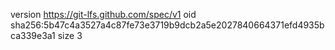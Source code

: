 version https://git-lfs.github.com/spec/v1
oid sha256:5b47c4a3527a4c87fe73e3719b9dcb2a5e2027840664371efd4935bca339e3a1
size 3

